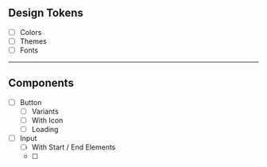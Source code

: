 ## Design Tokens

- [ ] Colors
- [ ] Themes
- [ ] Fonts

---

## Components

- [ ] Button
  - [ ] Variants
  - [ ] With Icon
  - [ ] Loading
- [ ] Input
  - [ ] With Start / End Elements
  - [ ]
